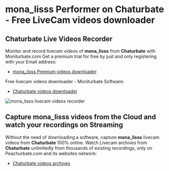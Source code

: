 # mona_lisss Performer on Chaturbate - Free LiveCam videos downloader

## Chaturbate Live Videos Recorder

Monitor and record livecam videos of **mona_lisss** from **Chaturbate** with Moniturbate.com
Get a premium trial for free by just and only registering with your Email address:
* [mona_lisss Premium videos downloader](https://moniturbate.com/request-demo-licence-key.html)

Free livecam videos downloader - Moniturbate Software:
* [Chaturbate videos downloader](https://moniturbate.com/moniturbate-download-software.html)

![mona_lisss livecam videos recorder](https://peachurnet.com/templates/moniturbate-software.png)


## Capture mona_lisss videos from the Cloud and watch your recordings on Streaming

Without the need of downloading a software, capture **mona_lisss** livecam videos from **Chaturbate** 100% online.
Watch Livecam archives from **Chaturbate** unlimitedly from thousands of existing recordings, only on Peachurbate.com and its websites network:
* [Chaturbate videos archives](https://peachurnet.com/)